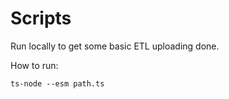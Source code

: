 # Scripts

Run locally to get some basic ETL uploading done.

How to run:

```
ts-node --esm path.ts
```
